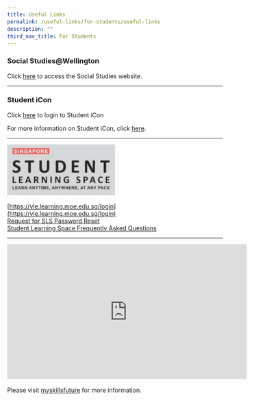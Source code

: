 ```yaml
---
title: Useful Links
permalink: /useful-links/for-students/useful-links
description: ""
third_nav_title: For Students
---
```

### Social Studies@Wellington

Click [here](https://sites.google.com/view/wtps-socialstudies/home) to access the Social Studies website.

---------------

### Student iCon

Click [here](https://workspace.google.com/dashboard) to login to Student iCon

For more information on Student iCon, click [here](https://moe-wellingtonpri-staging.netlify.app/useful-links/for-students/student-icon).

------------

<img src="/images/WTP_SLS.png" 
     style="width:50%">

[https://vle.learning.moe.edu.sg/login](https://vle.learning.moe.edu.sg/login) <br>
[Request for SLS Password Reset](https://docs.google.com/forms/d/e/1FAIpQLSfiwrDGu9lZyUEzZzUhKfAvamcoTMYJ-f_SvRiFZNAUZfiNbQ/viewform) <br>
[Student Learning Space Frequently Asked Questions](https://moe-wellingtonpri-staging.netlify.app/useful-links/for-students/student-learning-space)

----------

<iframe width="560" height="315" src="https://www.youtube.com/embed/i9fpBx9xeGU?start=1" title="YouTube video player" frameborder="0" allow="accelerometer; autoplay; clipboard-write; encrypted-media; gyroscope; picture-in-picture" allowfullscreen></iframe>

Please visit [myskillsfuture](https://www.myskillsfuture.gov.sg/content/student/en/primary.html) for more information.